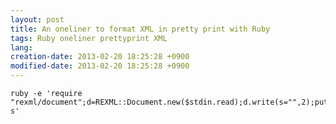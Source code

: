```yaml
---
layout: post
title: An oneliner to format XML in pretty print with Ruby
tags: Ruby oneliner prettyprint XML
lang: 
creation-date: 2013-02-20 18:25:28 +0900
modified-date: 2013-02-20 18:25:28 +0900
---
```


    ruby -e 'require "rexml/document";d=REXML::Document.new($stdin.read);d.write(s="",2);puts s'
